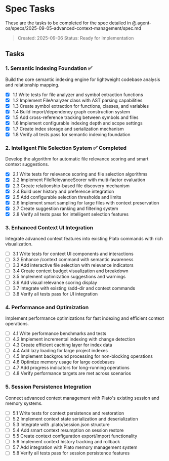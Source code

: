 # Spec Tasks

These are the tasks to be completed for the spec detailed in @.agent-os/specs/2025-09-05-advanced-context-management/spec.md

> Created: 2025-09-06
> Status: Ready for Implementation

## Tasks

### 1. Semantic Indexing Foundation ✅
Build the core semantic indexing engine for lightweight codebase analysis and relationship mapping.

- [x] 1.1 Write tests for file analyzer and symbol extraction functions
- [x] 1.2 Implement FileAnalyzer class with AST parsing capabilities
- [x] 1.3 Create symbol extraction for functions, classes, and variables
- [x] 1.4 Build import/dependency graph construction system
- [x] 1.5 Add cross-reference tracking between symbols and files
- [x] 1.6 Implement configurable indexing depth and scope settings
- [x] 1.7 Create index storage and serialization mechanism
- [x] 1.8 Verify all tests pass for semantic indexing foundation

### 2. Intelligent File Selection System ✅ Completed
Develop the algorithm for automatic file relevance scoring and smart context suggestions.

- [x] 2.1 Write tests for relevance scoring and file selection algorithms
- [x] 2.2 Implement FileRelevanceScorer with multi-factor evaluation
- [x] 2.3 Create relationship-based file discovery mechanism
- [x] 2.4 Build user history and preference integration
- [x] 2.5 Add configurable selection thresholds and limits
- [x] 2.6 Implement smart sampling for large files with context preservation
- [x] 2.7 Create suggestion ranking and filtering system
- [x] 2.8 Verify all tests pass for intelligent selection features

### 3. Enhanced Context UI Integration
Integrate advanced context features into existing Plato commands with rich visualization.

- [ ] 3.1 Write tests for context UI components and interactions
- [ ] 3.2 Enhance /context command with semantic awareness
- [ ] 3.3 Add interactive file selection with relevance indicators
- [ ] 3.4 Create context budget visualization and breakdown
- [ ] 3.5 Implement optimization suggestions and warnings
- [ ] 3.6 Add visual relevance scoring display
- [ ] 3.7 Integrate with existing /add-dir and context commands
- [ ] 3.8 Verify all tests pass for UI integration

### 4. Performance and Optimization
Implement performance optimizations for fast indexing and efficient context operations.

- [ ] 4.1 Write performance benchmarks and tests
- [ ] 4.2 Implement incremental indexing with change detection
- [ ] 4.3 Create efficient caching layer for index data
- [ ] 4.4 Add lazy loading for large project indexes
- [ ] 4.5 Implement background processing for non-blocking operations
- [ ] 4.6 Optimize memory usage for large codebases
- [ ] 4.7 Add progress indicators for long-running operations
- [ ] 4.8 Verify performance targets are met across scenarios

### 5. Session Persistence Integration
Connect advanced context management with Plato's existing session and memory systems.

- [ ] 5.1 Write tests for context persistence and restoration
- [ ] 5.2 Implement context state serialization and deserialization
- [ ] 5.3 Integrate with .plato/session.json structure
- [ ] 5.4 Add smart context resumption on session restore
- [ ] 5.5 Create context configuration export/import functionality
- [ ] 5.6 Implement context history tracking and rollback
- [ ] 5.7 Add integration with Plato memory management system
- [ ] 5.8 Verify all tests pass for session persistence features